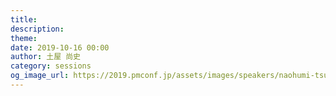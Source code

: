 ```yaml
---
title: 
description: 
theme: 
date: 2019-10-16 00:00
author: 土屋 尚史
category: sessions
og_image_url: https://2019.pmconf.jp/assets/images/speakers/naohumi-tsuchiya.png
---
```



